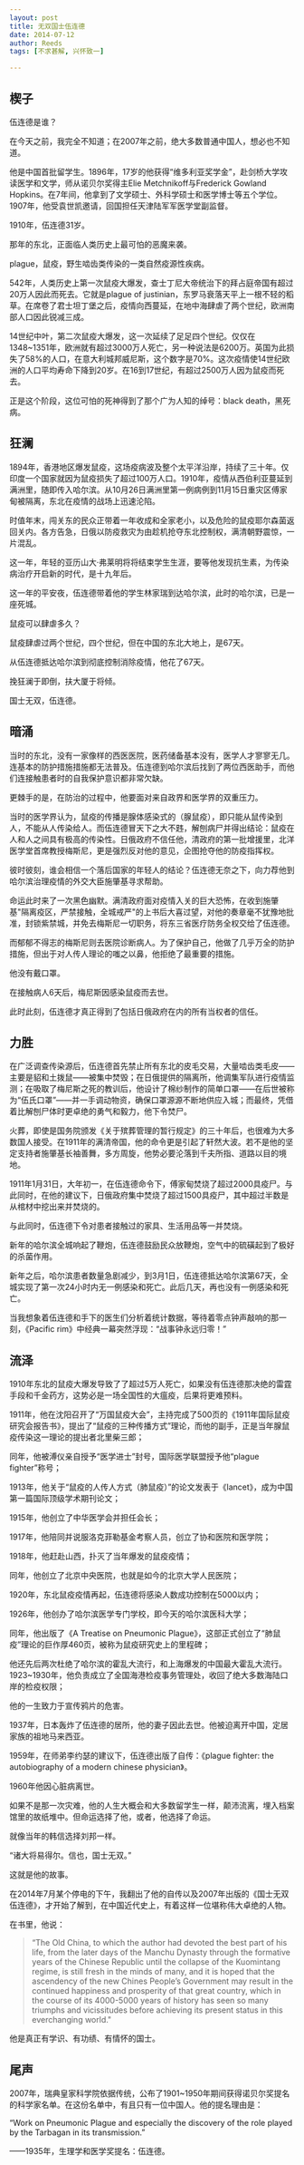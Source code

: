 ```yaml
---
layout: post
title: 无双国士伍连德
date: 2014-07-12
author: Reeds
tags: [不求甚解, 兴怀致一]

---
```


## 楔子

伍连德是谁？

在今天之前，我完全不知道；在2007年之前，绝大多数普通中国人，想必也不知道。

他是中国首批留学生。1896年，17岁的他获得“维多利亚奖学金”，赴剑桥大学攻读医学和文学，师从诺贝尔奖得主Elie Metchnikoff与Frederick Gowland Hopkins。在7年间，他拿到了文学硕士、外科学硕士和医学博士等五个学位。1907年，他受袁世凯邀请，回国担任天津陆军军医学堂副监督。

1910年，伍连德31岁。

那年的东北，正面临人类历史上最可怕的恶魔来袭。

plague，鼠疫，野生啮齿类传染的一类自然疫源性疾病。

542年，人类历史上第一次鼠疫大爆发，查士丁尼大帝统治下的拜占庭帝国有超过20万人因此而死去。它就是plague of justinian，东罗马衰落天平上一根不轻的稻草。在席卷了君士坦丁堡之后，疫情向西蔓延，在地中海肆虐了两个世纪，欧洲南部人口因此锐减三成。

14世纪中叶，第二次鼠疫大爆发，这一次延续了足足四个世纪。仅仅在1348~1351年，欧洲就有超过3000万人死亡，另一种说法是6200万。英国为此损失了58%的人口，在意大利城邦威尼斯，这个数字是70%。这次疫情使14世纪欧洲的人口平均寿命下降到20岁。在16到17世纪，有超过2500万人因为鼠疫而死去。

正是这个阶段，这位可怕的死神得到了那个广为人知的绰号：black death，黑死病。

## 狂澜

1894年，香港地区爆发鼠疫，这场疫病波及整个太平洋沿岸，持续了三十年。仅印度一个国家就因为鼠疫损失了超过100万人口。1910年，疫情从西伯利亚蔓延到满洲里，随即传入哈尔滨。从10月26日满洲里第一例病例到11月15日重灾区傅家甸被隔离，东北在疫情的战场上迅速沦陷。

时值年末，闯关东的民众正带着一年收成和全家老小，以及危险的鼠疫耶尔森菌返回关内。各方告急，日俄以防疫救灾为由趁机抢夺东北控制权，满清朝野震惊，一片混乱。

这一年，年轻的亚历山大·弗莱明将将结束学生生涯，要等他发现抗生素，为传染病治疗开启新的时代，是十九年后。

这一年的平安夜，伍连德带着他的学生林家瑞到达哈尔滨，此时的哈尔滨，已是一座死城。

鼠疫可以肆虐多久？

鼠疫肆虐过两个世纪，四个世纪，但在中国的东北大地上，是67天。

从伍连德抵达哈尔滨到彻底控制消除疫情，他花了67天。

挽狂澜于即倒，扶大厦于将倾。

国士无双，伍连德。

## 暗涌

当时的东北，没有一家像样的西医医院，医药储备基本没有，医学人才寥寥无几。连基本的防护措施措施都无法普及。伍连德到哈尔滨后找到了两位西医助手，而他们连接触患者时的自我保护意识都非常欠缺。

更棘手的是，在防治的过程中，他要面对来自政界和医学界的双重压力。

当时的医学界认为，鼠疫的传播是腺体感染式的（腺鼠疫），即只能从鼠传染到人，不能从人传染给人。而伍连德冒天下之大不韪，解刨病尸并得出结论：鼠疫在人和人之间具有极高的传染性。日俄政府不信任他，清政府的第一批增援里，北洋医学堂首席教授梅斯尼，更是强烈反对他的意见，企图抢夺他的防疫指挥权。

彼时彼刻，谁会相信一个落后国家的年轻人的结论？伍连德无奈之下，向力荐他到哈尔滨治理疫情的外交大臣施肇基寻求帮助。

命运此时来了一次黑色幽默。满清政府面对疫情入关的巨大恐怖，在收到施肇基"隔离疫区，严禁接触，全城戒严"的上书后大喜过望，对他的奏章毫不犹豫地批准，封锁紫禁城，并免去梅斯尼一切职务，将东三省医疗防务全权交给了伍连德。

而郁郁不得志的梅斯尼则去医院诊断病人。为了保护自己，他做了几乎万全的防护措施，但出于对人传人理论的嗤之以鼻，他拒绝了最重要的措施。

他没有戴口罩。

在接触病人6天后，梅尼斯因感染鼠疫而去世。

此时此刻，伍连德才真正得到了包括日俄政府在内的所有当权者的信任。

## 力胜

在广泛调查传染源后，伍连德首先禁止所有东北的皮毛交易，大量啮齿类毛皮——主要是貂和土拨鼠——被集中焚毁；在日俄提供的隔离所，他调集军队进行疫情监测；在吸取了梅尼斯之死的教训后，他设计了棉纱制作的简单口罩——在后世被称为“伍氏口罩”——并一手调动物资，确保口罩源源不断地供应入城；而最终，凭借着比解刨尸体时更卓绝的勇气和毅力，他下令焚尸。

火葬，即使是国务院颁发《关于殡葬管理的暂行规定》的三十年后，也很难为大多数国人接受。在1911年的满清帝国，他的命令更是引起了轩然大波。若不是他的坚定支持者施肇基长袖善舞，多方周旋，他势必要沦落到千夫所指、道路以目的境地。

1911年1月31日，大年初一，在伍连德命令下，傅家甸焚烧了超过2000具疫尸。与此同时，在他的建议下，日俄政府集中焚烧了超过1500具疫尸，其中超过半数是从棺材中挖出来并焚烧的。

与此同时，伍连德下令对患者接触过的家具、生活用品等一并焚烧。

新年的哈尔滨全城响起了鞭炮，伍连德鼓励民众放鞭炮，空气中的硫磺起到了极好的杀菌作用。

新年之后，哈尔滨患者数量急剧减少，到3月1日，伍连德抵达哈尔滨第67天，全城实现了第一次24小时内无一例感染和死亡。此后几天，再也没有一例感染和死亡。

当我想象着伍连德和手下的医生们分析着统计数据，等待着零点钟声敲响的那一刻，《Pacific rim》中经典一幕突然浮现：“战事钟永远归零！”

## 流泽

1910年东北的鼠疫大爆发导致了了超过5万人死亡，如果没有伍连德那决绝的雷霆手段和千金药方，这势必是一场全国性的大瘟疫，后果将更难预料。

1911年，他在沈阳召开了“万国鼠疫大会”，主持完成了500页的《1911年国际鼠疫研究会报告书》，提出了“鼠疫的三种传播方式”理论，而他的副手，正是当年腺鼠疫传染这一理论的提出者北里柴三郎；

同年，他被溥仪亲自授予“医学进士”封号，国际医学联盟授予他“plague fighter”称号；

1913年，他关于“鼠疫的人传人方式（肺鼠疫）”的论文发表于《lancet》，成为中国第一篇国际顶级学术期刊论文；

1915年，他创立了中华医学会并担任会长；

1917年，他陪同并说服洛克菲勒基金考察人员，创立了协和医院和医学院；

1918年，他赶赴山西，扑灭了当年爆发的鼠疫疫情；

同年，他创立了北京中央医院，也就是如今的北京大学人民医院；

1920年，东北鼠疫疫情再起，伍连德将感染人数成功控制在5000以内；

1926年，他创办了哈尔滨医学专门学校，即今天的哈尔滨医科大学；

同年，他出版了《A Treatise on Pneumonic Plague》，这部正式创立了“肺鼠疫”理论的巨作厚460页，被称为鼠疫研究史上的里程碑；

他还先后两次杜绝了哈尔滨的霍乱大流行，和上海爆发的中国最大霍乱大流行。1923~1930年，他负责成立了全国海港检疫事务管理处，收回了绝大多数海陆口岸的检疫权限；

他的一生致力于宣传鸦片的危害。 

1937年，日本轰炸了伍连德的居所，他的妻子因此去世。他被迫离开中国，定居家族的祖地马来西亚。

1959年，在师弟李约瑟的建议下，伍连德出版了自传：《plague fighter: the autobiography of a modern chinese physician》。

1960年他因心脏病离世。

如果不是那一次灾难，他的人生大概会和大多数留学生一样，颠沛流离，埋入档案馆里的故纸堆中。但命运选择了他，或者，他选择了命运。

就像当年的韩信选择刘邦一样。

“诸大将易得尔。信也，国士无双。”

这就是他的故事。

在2014年7月某个停电的下午，我翻出了他的自传以及2007年出版的《国士无双伍连德》，才开始了解到，在中国近代史上，有着这样一位堪称伟大卓绝的人物。

在书里，他说：

> “The Old China, to which the author had devoted the best part of his life, from the later days of the Manchu Dynasty through the formative years of the Chinese Republic until the collapse of the Kuomintang regime, is still fresh in the minds of many, and it is hoped that the ascendency of the new Chines People’s Government may result in the continued happiness and prosperity of that great country, which in the course of its 4000-5000 years of history has seen so many triumphs and vicissitudes before achieving its present status in this everchanging world."

他是真正有学识、有功绩、有情怀的国士。

## 尾声

2007年，瑞典皇家科学院依据传统，公布了1901~1950年期间获得诺贝尔奖提名的科学家名单。在这份名单中，有且只有一位中国人。他的提名理由是：

“Work on Pneumonic Plague and especially the discovery of the role played by the Tarbagan in its transmission.” 

——1935年，生理学和医学奖提名：伍连德。 